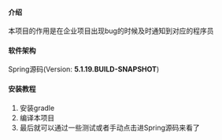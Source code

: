 #### 介绍
本项目的作用是在企业项目出现bug的时候及时通知到对应的程序员

#### 软件架构
Spring源码(Version: **5.1.19.BUILD-SNAPSHOT**)

#### 安装教程

1.  安装gradle
2.  编译本项目
3.  最后就可以通过一些测试或者手动点击进Spring源码来看了
